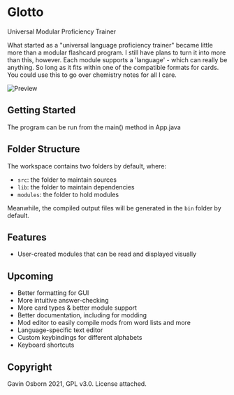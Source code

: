 # Glotto
Universal Modular Proficiency Trainer

What started as a "universal language proficiency trainer" became little more than a modular flashcard program. I still have plans to turn it into more than this, however.
Each module supports a 'language' - which can really be anything. So long as it fits within one of the compatible formats for cards. You could use this to go over chemistry notes for all I care.

![Preview](image.png)

## Getting Started

The program can be run from the main() method in App.java

## Folder Structure

The workspace contains two folders by default, where:

- `src`: the folder to maintain sources
- `lib`: the folder to maintain dependencies
- `modules`: the folder to hold modules

Meanwhile, the compiled output files will be generated in the `bin` folder by default.

## Features

- User-created modules that can be read and displayed visually

## Upcoming

- Better formatting for GUI
- More intuitive answer-checking
- More card types & better module support
- Better documentation, including for modding
- Mod editor to easily compile mods from word lists and more
- Language-specific text editor
- Custom keybindings for different alphabets
- Keyboard shortcuts

## Copyright

Gavin Osborn 2021, GPL v3.0. License attached.
